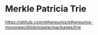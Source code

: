 # Merkle Patricia Trie

<https://github.com/ethereumjs/ethereumjs-monorepo/blob/master/packages/trie>
